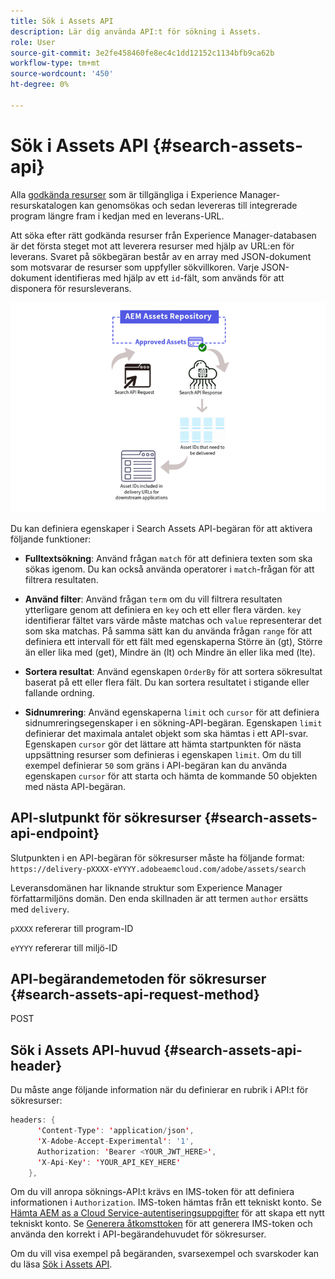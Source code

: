 ```yaml
---
title: Sök i Assets API
description: Lär dig använda API:t för sökning i Assets.
role: User
source-git-commit: 3e2fe458460fe8ec4c1dd12152c1134bfb9ca62b
workflow-type: tm+mt
source-wordcount: '450'
ht-degree: 0%

---
```


# Sök i Assets API {#search-assets-api}

Alla [godkända resurser](approve-assets.md) som är tillgängliga i Experience Manager-resurskatalogen kan genomsökas och sedan levereras till integrerade program längre fram i kedjan med en leverans-URL.

Att söka efter rätt godkända resurser från Experience Manager-databasen är det första steget mot att leverera resurser med hjälp av URL:en för leverans. Svaret på sökbegäran består av en array med JSON-dokument som motsvarar de resurser som uppfyller sökvillkoren. Varje JSON-dokument identifieras med hjälp av ett `id`-fält, som används för att disponera för resursleverans.

![Översikt över protokollet för direkt binär överföring](assets/search-assets-api-overview.png)

Du kan definiera egenskaper i Search Assets API-begäran för att aktivera följande funktioner:

* **Fulltextsökning**: Använd frågan `match` för att definiera texten som ska sökas igenom.  Du kan också använda operatorer i `match`-frågan för att filtrera resultaten.

* **Använd filter**: Använd frågan `term` om du vill filtrera resultaten ytterligare genom att definiera en `key` och ett eller flera värden. `key` identifierar fältet vars värde måste matchas och `value` representerar det som ska matchas. På samma sätt kan du använda frågan `range` för att definiera ett intervall för ett fält med egenskaperna Större än (gt), Större än eller lika med (get), Mindre än (lt) och Mindre än eller lika med (lte).

* **Sortera resultat**: Använd egenskapen `OrderBy` för att sortera sökresultat baserat på ett eller flera fält. Du kan sortera resultatet i stigande eller fallande ordning.

* **Sidnumrering**: Använd egenskaperna `limit` och `cursor` för att definiera sidnumreringsegenskaper i en sökning-API-begäran. Egenskapen `limit` definierar det maximala antalet objekt som ska hämtas i ett API-svar. Egenskapen `cursor` gör det lättare att hämta startpunkten för nästa uppsättning resurser som definieras i egenskapen `limit`. Om du till exempel definierar `50` som gräns i API-begäran kan du använda egenskapen `cursor` för att starta och hämta de kommande 50 objekten med nästa API-begäran.

## API-slutpunkt för sökresurser {#search-assets-api-endpoint}

Slutpunkten i en API-begäran för sökresurser måste ha följande format:
`https://delivery-pXXXX-eYYYY.adobeaemcloud.com/adobe/assets/search`

Leveransdomänen har liknande struktur som Experience Manager författarmiljöns domän. Den enda skillnaden är att termen `author` ersätts med `delivery`.

`pXXXX` refererar till program-ID

`eYYYY` refererar till miljö-ID

## API-begärandemetoden för sökresurser {#search-assets-api-request-method}

POST

## Sök i Assets API-huvud {#search-assets-api-header}

Du måste ange följande information när du definierar en rubrik i API:t för sökresurser:

```java
headers: {
      'Content-Type': 'application/json',
      'X-Adobe-Accept-Experimental': '1',
      Authorization: 'Bearer <YOUR_JWT_HERE>',
      'X-Api-Key': 'YOUR_API_KEY_HERE'
    },
```

Om du vill anropa söknings-API:t krävs en IMS-token för att definiera informationen i `Authorization`. IMS-token hämtas från ett tekniskt konto. Se [Hämta AEM as a Cloud Service-autentiseringsuppgifter](https://experienceleague.adobe.com/docs/experience-manager-cloud-service/content/implementing/developing/generating-access-tokens-for-server-side-apis.html?lang=en#fetch-the-aem-as-a-cloud-service-credentials) för att skapa ett nytt tekniskt konto. Se [Generera åtkomsttoken](https://experienceleague.adobe.com/docs/experience-manager-cloud-service/content/implementing/developing/generating-access-tokens-for-server-side-apis.html?lang=en#generating-the-access-token) för att generera IMS-token och använda den korrekt i API-begärandehuvudet för sökresurser.

Om du vill visa exempel på begäranden, svarsexempel och svarskoder kan du läsa [Sök i Assets API](https://adobe-aem-assets-delivery-experimental.redoc.ly/#operation/search).
